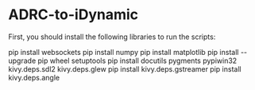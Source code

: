 # ADRC-to-iDynamic

First, you should install the following libraries to run the scripts:

pip install websockets
pip install numpy
pip install matplotlib
pip install --upgrade pip wheel setuptools
pip install docutils pygments pypiwin32 kivy.deps.sdl2 kivy.deps.glew
pip install kivy.deps.gstreamer
pip install kivy.deps.angle
